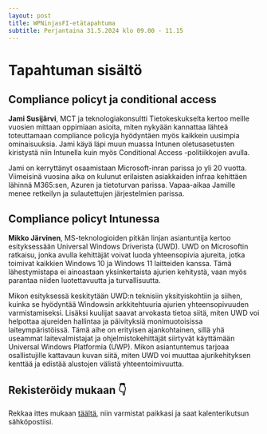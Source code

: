 ```yaml
---
layout: post
title: WPNinjasFI-etätapahtuma
subtitle: Perjantaina 31.5.2024 klo 09.00 - 11.15
--- 
```

# Tapahtuman sisältö
## Compliance policyt ja conditional access
**Jami Susijärvi**, MCT ja teknologiakonsultti Tietokeskukselta kertoo meille vuosien mittaan oppimiaan asioita, miten nykyään kannattaa lähteä toteuttamaan compliance policyja hyödyntäen myös kaikkein uusimpia ominaisuuksia. Jami käyä läpi muun muassa Intunen oletusasetusten kiristystä niin Intunella kuin myös Conditional Access -politiikkojen avulla.

Jami on kerryttänyt osaamistaan Microsoft-inran parissa jo yli 20 vuotta. Viimeisinä vuosina aika on kulunut erilaisten asiakkaiden infraa kehittäen lähinnä M365:sen, Azuren ja tietoturvan parissa. Vapaa-aikaa Jamille menee retkeilyn ja sulautettujen järjestelmien parissa.

## Compliance policyt Intunessa

**Mikko Järvinen**, MS-teknologioiden pitkän linjan asiantuntija kertoo esityksessään Universal Windows Driverista (UWD). UWD on Microsoftin  ratkaisu, jonka avulla kehittäjät voivat luoda yhteensopivia ajureita, jotka toimivat kaikkien Windows 10 ja Windows 11 laitteiden kanssa. Tämä lähestymistapa ei ainoastaan yksinkertaista ajurien kehitystä, vaan myös parantaa niiden luotettavuutta ja turvallisuutta.

Mikon esityksessä keskitytään UWD:n teknisiin yksityiskohtiin ja siihen, kuinka se hyödyntää Windowsin arkkitehtuuria ajurien yhteensopivuuden varmistamiseksi. Lisäksi kuulijat saavat arvokasta tietoa siitä, miten UWD voi helpottaa ajureiden hallintaa ja päivityksiä monimuotoisissa laiteympäristöissä. Tämä aihe on erityisen ajankohtainen, sillä yhä useammat laitevalmistajat ja ohjelmistokehittäjät siirtyvät käyttämään Universal Windows Platformia (UWP). Mikon asiantuntemus tarjoaa osallistujille kattavaun kuvan siitä, miten UWD voi muuttaa ajurikehityksen kenttää ja edistää alustojen välistä yhteentoimivuutta.

## Rekisteröidy mukaan 👇
Rekkaa ittes mukaan <a href="https://events.teams.microsoft.com/event/d4f50223-b794-4d66-9f8d-6e40c59bfd95@84dc9e35-ee96-4291-9726-fad8009fb935" target="_blank">täältä</a>, niin varmistat paikkasi ja saat kalenterikutsun sähköpostiisi.
